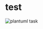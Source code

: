 # test
![plantuml task](http://www.plantuml.com/plantuml/proxy?cache=no&src=www.plantuml.com/plantuml/png/DOxH3KCX24N_cS85kaBZAbI9sbPD19EwVV7X-u5ph_44pu93Plq21kd3LVmT2iYq3hyxPsWzaYkfBI7ZL2JFbx4WVm3qjtiyxmTRkp3NDNSy4bjQc7yF3QRorA9UzGS0)
